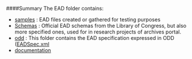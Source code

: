 ####Summary
The EAD folder contains:
* [samples](https://github.com/ParthenosWP4/standardsLibrary/tree/master/archivalDescription/EAD/Samples) : EAD files created or gathered for testing purposes
* [Schemas](https://github.com/ParthenosWP4/standardsLibrary/tree/master/archivalDescription/EAD/Schemas) : Official EAD schemas from the Library of Congress, but also more specified ones, used for in research projects of archives portal.
* [odd](https://github.com/ParthenosWP4/standardsLibrary/tree/master/archivalDescription/EAD/odd) : This folder contains the EAD specification expressed in ODD ([EADSpec.xml](https://github.com/ParthenosWP4/standardsLibrary/blob/master/archivalDescription/EAD/odd/EADSpec.xml)
* [documentation](https://github.com/ParthenosWP4/standardsLibrary/tree/master/archivalDescription/EAD/documentation)